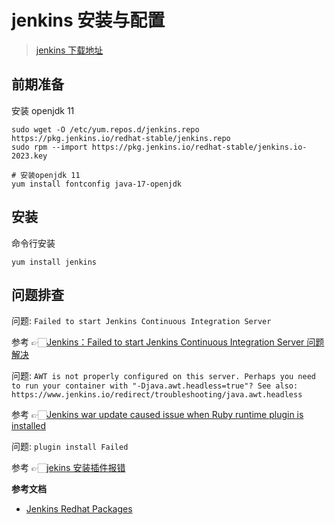 # jenkins 安装与配置

> [jenkins 下载地址](https://mirrors.jenkins.io/)

## 前期准备

安装 openjdk 11

```shell
sudo wget -O /etc/yum.repos.d/jenkins.repo https://pkg.jenkins.io/redhat-stable/jenkins.repo
sudo rpm --import https://pkg.jenkins.io/redhat-stable/jenkins.io-2023.key

# 安装openjdk 11
yum install fontconfig java-17-openjdk
```

## 安装

命令行安装

```shell
yum install jenkins
```

## 问题排查

问题: `Failed to start Jenkins Continuous Integration Server`

参考 👉🏻[Jenkins：Failed to start Jenkins Continuous Integration Server 问题解决](https://blog.csdn.net/weixin_45428910/article/details/130315891)

问题: `AWT is not properly configured on this server. Perhaps you need to run your container with "-Djava.awt.headless=true"? See also: https://www.jenkins.io/redirect/troubleshooting/java.awt.headless`

参考 👉🏻[Jenkins war update caused issue when Ruby runtime plugin is installed](https://community.jenkins.io/t/jenkins-war-update-caused-issue-when-ruby-runtime-plugin-is-installed/3282)

问题: `plugin install Failed`

参考 👉🏻[jekins 安装插件报错](https://blog.51cto.com/ckl893/2839767)

**参考文档**

- [Jenkins Redhat Packages](https://pkg.jenkins.io/redhat-stable/)

